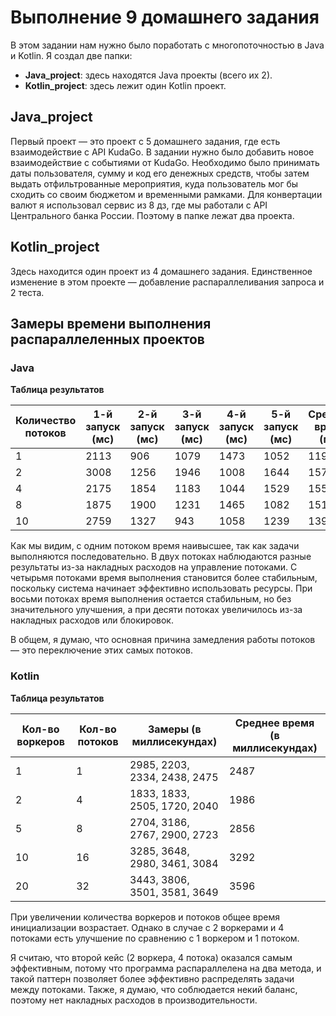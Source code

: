 # Выполнение 9 домашнего задания

В этом задании нам нужно было поработать с многопоточностью в Java и Kotlin. Я создал две папки:

- **Java_project**: здесь находятся Java проекты (всего их 2).
- **Kotlin_project**: здесь лежит один Kotlin проект.

## Java_project

Первый проект — это проект с 5 домашнего задания, где есть взаимодействие с API KudaGo. В задании нужно было добавить новое взаимодействие с событиями от KudaGo. Необходимо было принимать даты пользователя, сумму и код его денежных средств, чтобы затем выдать отфильтрованные мероприятия, куда пользователь мог бы сходить со своим бюджетом и временными рамками. Для конвертации валют я использовал сервис из 8 дз, где мы работали с API Центрального банка России. Поэтому в папке лежат два проекта.

## Kotlin_project

Здесь находится один проект из 4 домашнего задания. Единственное изменение в этом проекте — добавление распараллеливания запроса и 2 теста.

## Замеры времени выполнения распараллеленных проектов

### Java

**Таблица результатов**

| Количество потоков | 1-й запуск (мс) | 2-й запуск (мс) | 3-й запуск (мс) | 4-й запуск (мс) | 5-й запуск (мс) | Среднее время (мс) |
|-------------------|------------------|------------------|------------------|------------------|------------------|---------------------|
| 1                 | 2113             | 906              | 1079             | 1473             | 1052             | 1194.6              |
| 2                 | 3008             | 1256             | 1946             | 1008             | 1644             | 1574.4              |
| 4                 | 2175             | 1854             | 1183             | 1044             | 1529             | 1557                |
| 8                 | 1875             | 1900             | 1231             | 1465             | 1082             | 1512.6              |
| 10                | 2759             | 1327             | 943              | 1058             | 1239             | 1395.2              |

Как мы видим, с одним потоком время наивысшее, так как задачи выполняются последовательно. В двух потоках наблюдаются разные результаты из-за накладных расходов на управление потоками. С четырьмя потоками время выполнения становится более стабильным, поскольку система начинает эффективно использовать ресурсы. При восьми потоках время выполнения остается стабильным, но без значительного улучшения, а при десяти потоках увеличилось из-за накладных расходов или блокировок. 

В общем, я думаю, что основная причина замедления работы потоков — это переключение этих самых потоков.

### Kotlin

**Таблица результатов**

| Кол-во воркеров | Кол-во потоков | Замеры (в миллисекундах)              | Среднее время (в миллисекундах) |
|-----------------|----------------|----------------------------------------|-----------------------------------|
| 1               | 1              | 2985, 2203, 2334, 2438, 2475          | 2487                              |
| 2               | 4              | 1833, 1833, 2505, 1720, 2040          | 1986                              |
| 5               | 8              | 2704, 3186, 2767, 2900, 2723          | 2856                              |
| 10              | 16             | 3285, 3648, 2980, 3461, 3084          | 3292                              |
| 20              | 32             | 3443, 3806, 3501, 3581, 3649          | 3596                              |

При увеличении количества воркеров и потоков общее время инициализации возрастает. Однако в случае с 2 воркерами и 4 потоками есть улучшение по сравнению с 1 воркером и 1 потоком.

Я считаю, что второй кейс (2 воркера, 4 потока) оказался самым эффективным, потому что программа распараллелена на два метода, и такой паттерн позволяет более эффективно распределять задачи между потоками. Также, я думаю, что соблюдается некий баланс, поэтому нет накладных расходов в производительности.
